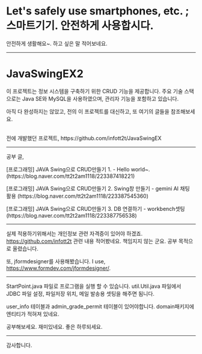 # Let's safely use smartphones, etc. ; 스마트기기. 안전하게 사용합시다.

안전하게 생활해요~. 하고 싶은 말 적어보네요. 

---

# JavaSwingEX2

이 프로젝트는 정보 시스템을 구축하기 위한 CRUD 기능을 제공합니다. 주요 기술 스택으로는 Java SE와 MySQL을 사용하였으며, 관리자 기능을 포함하고 있습니다.

아직 다 완성하지는 않았고, 전의 이 프로젝트를 대신하고, 또 여기의 글들을 참조해보세요.

<br/>
전에 개발했던 프로젝트, https://github.com/infott2t/JavaSwingEX

---


공부 글, 
<P>[프로그래밍] JAVA Swing으로 CRUD만들기 1. - Hello world~.                       (https://blog.naver.com/tt2t2am1118/223387418221)</P>
<p>[프로그래밍] JAVA Swing으로 CRUD만들기 2. Swing창 만들기 - gemini AI 채팅 활용    (https://blog.naver.com/tt2t2am1118/223387545360)
<p>[프로그래밍] JAVA Swing으로 CRUD만들기 3. DB 연결하기 - workbench셋팅             (https://blog.naver.com/tt2t2am1118/223387756538)</p>

---

실제 적용하기위해서는 개인정보 관련 자격증이 있어야 하겠죠. 
https://github.com/infott2t
관련 내용 적어봤네요. 책임지지 않는 군요. 공부 목적으로 올렸습니다.

또, jformdesigner를 사용해봤습니다.  I use, https://www.formdev.com/jformdesigner/.


---

StartPoint.java 파일로 프로그램을 실행 할 수 있습니다.
util.Util.java 파일에서 JDBC 파일 설정, 파일저장 위치, 메일 발송용 셋팅을 해주면 됨니다.

user_info 테이블과 admin_grade_permit 테이블이 있어야합니다. domain패키지에 엔티티가 적혀져 있네요.


공부해보세요. 재미있네요. 좋은 하루되세요.


---

감사합니다.

